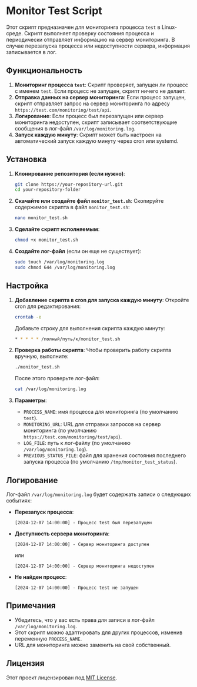 
# Monitor Test Script

Этот скрипт предназначен для мониторинга процесса `test` в Linux-среде. Скрипт выполняет проверку состояния процесса и периодически отправляет информацию на сервер мониторинга. В случае перезапуска процесса или недоступности сервера, информация записывается в лог.

## Функциональность

1. **Мониторинг процесса `test`**: Скрипт проверяет, запущен ли процесс с именем `test`. Если процесс не запущен, скрипт ничего не делает.
2. **Отправка данных на сервер мониторинга**: Если процесс запущен, скрипт отправляет запрос на сервер мониторинга по адресу `https://test.com/monitoring/test/api`.
3. **Логирование**: Если процесс был перезапущен или сервер мониторинга недоступен, скрипт записывает соответствующие сообщения в лог-файл `/var/log/monitoring.log`.
4. **Запуск каждую минуту**: Скрипт может быть настроен на автоматический запуск каждую минуту через cron или systemd.

## Установка

1. **Клонирование репозитория (если нужно)**:
   ```bash
   git clone https://your-repository-url.git
   cd your-repository-folder
   ```

2. **Скачайте или создайте файл `monitor_test.sh`**:
   Скопируйте содержимое скрипта в файл `monitor_test.sh`:
   ```bash
   nano monitor_test.sh
   ```

3. **Сделайте скрипт исполняемым**:
   ```bash
   chmod +x monitor_test.sh
   ```

4. **Создайте лог-файл** (если он еще не существует):
   ```bash
   sudo touch /var/log/monitoring.log
   sudo chmod 644 /var/log/monitoring.log
   ```

## Настройка

1. **Добавление скрипта в cron для запуска каждую минуту**:
   Откройте cron для редактирования:
   ```bash
   crontab -e
   ```
   Добавьте строку для выполнения скрипта каждую минуту:
   ```bash
   * * * * * /полный/путь/к/monitor_test.sh
   ```

2. **Проверка работы скрипта**:
   Чтобы проверить работу скрипта вручную, выполните:
   ```bash
   ./monitor_test.sh
   ```

   После этого проверьте лог-файл:
   ```bash
   cat /var/log/monitoring.log
   ```

3. **Параметры**:
   - `PROCESS_NAME`: имя процесса для мониторинга (по умолчанию `test`).
   - `MONITORING_URL`: URL для отправки запросов на сервер мониторинга (по умолчанию `https://test.com/monitoring/test/api`).
   - `LOG_FILE`: путь к лог-файлу (по умолчанию `/var/log/monitoring.log`).
   - `PREVIOUS_STATUS_FILE`: файл для хранения состояния последнего запуска процесса (по умолчанию `/tmp/monitor_test_status`).

## Логирование

Лог-файл `/var/log/monitoring.log` будет содержать записи о следующих событиях:

- **Перезапуск процесса**:
  ```
  [2024-12-07 14:00:00] - Процесс test был перезапущен
  ```

- **Доступность сервера мониторинга**:
  ```
  [2024-12-07 14:00:00] - Сервер мониторинга доступен
  ```
  или
  ```
  [2024-12-07 14:00:00] - Сервер мониторинга недоступен
  ```

- **Не найден процесс**:
  ```
  [2024-12-07 14:00:00] - Процесс test не запущен
  ```

## Примечания

- Убедитесь, что у вас есть права для записи в лог-файл `/var/log/monitoring.log`.
- Этот скрипт можно адаптировать для других процессов, изменив переменную `PROCESS_NAME`.
- URL для мониторинга можно заменить на свой собственный.

## Лицензия

Этот проект лицензирован под [MIT License](LICENSE).
